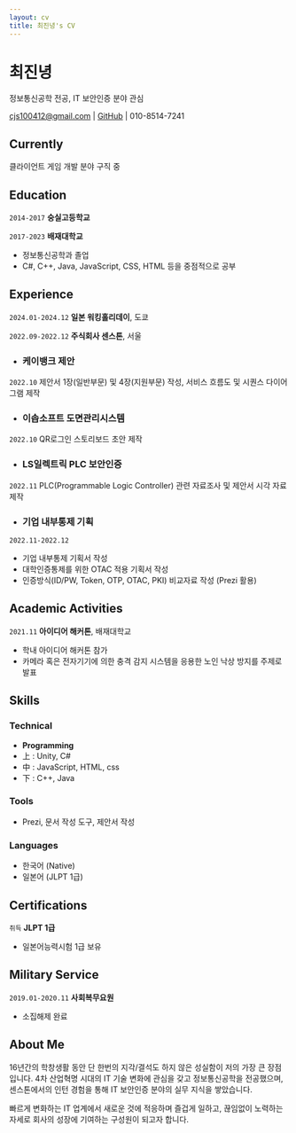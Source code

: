 ```yaml
---
layout: cv
title: 최진녕's CV
---
```

# 최진녕
정보통신공학 전공, IT 보안인증 분야 관심

<div id="webaddress">
<a href="cjs100412@gmail.com">cjs100412@gmail.com</a>
| <a href="https://github.com/cjs100412">GitHub</a>
| 010-8514-7241
</div>


## Currently

클라이언트 게임 개발 분야 구직 중


## Education

`2014-2017`
**숭실고등학교**

`2017-2023`
**배재대학교**
- 정보통신공학과 졸업
- C#, C++, Java, JavaScript, CSS, HTML 등을 중점적으로 공부


## Experience

`2024.01-2024.12`
**일본 워킹홀리데이**, 도쿄

`2022.09-2022.12`
**주식회사 센스톤**, 서울
- ### 케이뱅크 제안
`2022.10`
제안서 1장(일반부문) 및 4장(지원부문) 작성, 서비스 흐름도 및 시퀀스 다이어그램 제작

- ### 이솝소프트 도면관리시스템
`2022.10`
QR로그인 스토리보드 초안 제작

- ### LS일렉트릭 PLC 보안인증
`2022.11`
PLC(Programmable Logic Controller) 관련 자료조사 및 제안서 시각 자료 제작

- ### 기업 내부통제 기획
`2022.11-2022.12`
- 기업 내부통제 기획서 작성
- 대학인증통제를 위한 OTAC 적용 기획서 작성
- 인증방식(ID/PW, Token, OTP, OTAC, PKI) 비교자료 작성 (Prezi 활용)


## Academic Activities

`2021.11`
**아이디어 해커톤**, 배재대학교
- 학내 아이디어 해커톤 참가
- 카메라 혹은 전자기기에 의한 충격 감지 시스템을 응용한 노인 낙상 방지를 주제로 발표


## Skills

### Technical
- **Programming**
- 上 : Unity, C#
- 中 : JavaScript, HTML, css
- 下 : C++, Java

### Tools
- Prezi, 문서 작성 도구, 제안서 작성

### Languages
- 한국어 (Native)
- 일본어 (JLPT 1급)


## Certifications

`취득`
**JLPT 1급**
- 일본어능력시험 1급 보유


## Military Service

`2019.01-2020.11`
**사회복무요원**
- 소집해제 완료


## About Me

16년간의 학창생활 동안 단 한번의 지각/결석도 하지 않은 성실함이 저의 가장 큰 장점입니다. 
4차 산업혁명 시대의 IT 기술 변화에 관심을 갖고 정보통신공학을 전공했으며, 
센스톤에서의 인턴 경험을 통해 IT 보안인증 분야의 실무 지식을 쌓았습니다.

빠르게 변화하는 IT 업계에서 새로운 것에 적응하며 즐겁게 일하고, 
끊임없이 노력하는 자세로 회사의 성장에 기여하는 구성원이 되고자 합니다.


<!-- ### Footer

Last updated: August 2025 -->
